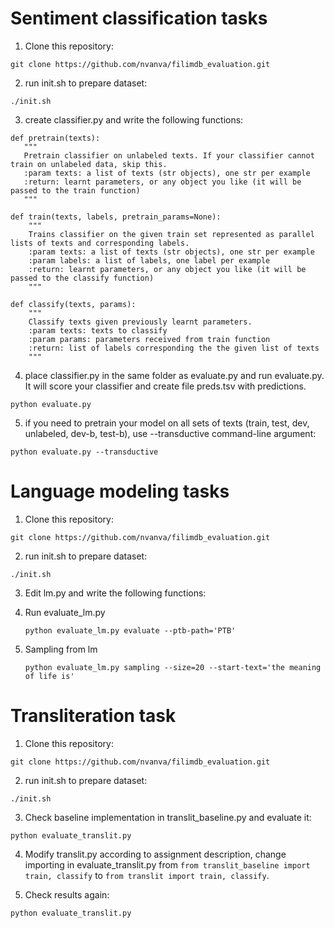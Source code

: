 # Sentiment classification tasks

1. Clone this repository:
```
git clone https://github.com/nvanva/filimdb_evaluation.git
```

2. run init.sh to prepare dataset:
```
./init.sh
```

3. create classifier.py and write the following functions:
```
def pretrain(texts):
   """
   Pretrain classifier on unlabeled texts. If your classifier cannot train on unlabeled data, skip this.
   :param texts: a list of texts (str objects), one str per example
   :return: learnt parameters, or any object you like (it will be passed to the train function)
   """
   
def train(texts, labels, pretrain_params=None):
    """
    Trains classifier on the given train set represented as parallel lists of texts and corresponding labels.
    :param texts: a list of texts (str objects), one str per example
    :param labels: a list of labels, one label per example
    :return: learnt parameters, or any object you like (it will be passed to the classify function) 
    """

def classify(texts, params):
    """
    Classify texts given previously learnt parameters.
    :param texts: texts to classify
    :param params: parameters received from train function
    :return: list of labels corresponding the the given list of texts
    """
```
4. place classifier.py in the same folder as evaluate.py and run evaluate.py. It will score your classifier and create file preds.tsv with predictions.
```
python evaluate.py
```
5. if you need to pretrain your model on all sets of texts (train, test, dev, unlabeled, dev-b, test-b), use --transductive command-line argument:
```
python evaluate.py --transductive
```


# Language modeling tasks

1. Clone this repository:
```
git clone https://github.com/nvanva/filimdb_evaluation.git
```

2. run init.sh to prepare dataset:
```
./init.sh
```

3. Edit lm.py and write the following functions:

4. Run evaluate_lm.py
    ```
    python evaluate_lm.py evaluate --ptb-path='PTB'
    ```
5. Sampling from lm
    ```
    python evaluate_lm.py sampling --size=20 --start-text='the meaning of life is'
    ```

# Transliteration task

1. Clone this repository:
```
git clone https://github.com/nvanva/filimdb_evaluation.git
```

2. run init.sh to prepare dataset:
```
./init.sh
```

3. Check baseline implementation in translit\_baseline.py and evaluate it:
```
python evaluate_translit.py
```

4. Modify translit.py according to assignment description, change importing in evaluate_translit.py from `from translit_baseline import train, classify` to `from translit import train, classify`.

5. Check results again:
```
python evaluate_translit.py
```

